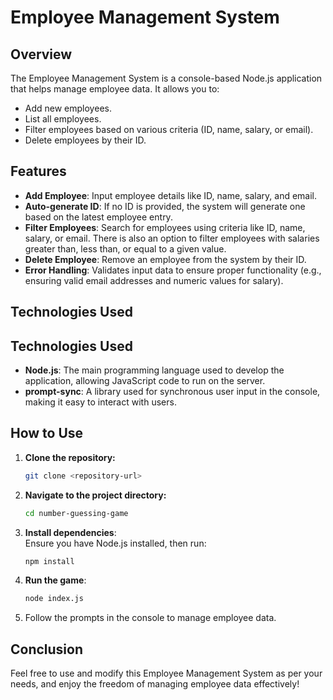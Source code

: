 # Employee Management System

## Overview

The Employee Management System is a console-based Node.js application that helps manage employee data. It allows you to:

- Add new employees.
- List all employees.
- Filter employees based on various criteria (ID, name, salary, or email).
- Delete employees by their ID.

## Features

- **Add Employee**: Input employee details like ID, name, salary, and email.
- **Auto-generate ID**: If no ID is provided, the system will generate one based on the latest employee entry.
- **Filter Employees**: Search for employees using criteria like ID, name, salary, or email. There is also an option to filter employees with salaries greater than, less than, or equal to a given value.
- **Delete Employee**: Remove an employee from the system by their ID.
- **Error Handling**: Validates input data to ensure proper functionality (e.g., ensuring valid email addresses and numeric values for salary).

## Technologies Used

## Technologies Used

- **Node.js**: The main programming language used to develop the application, allowing JavaScript code to run on the server.
- **prompt-sync**: A library used for synchronous user input in the console, making it easy to interact with users.

## How to Use

1. **Clone the repository:**
   ```bash
   git clone <repository-url>
   ```
2. **Navigate to the project directory:**
   ```bash
   cd number-guessing-game
   ```
3. **Install dependencies**:  
   Ensure you have Node.js installed, then run:

   ```bash
   npm install
   ```

4. **Run the game**:

   ```bash
   node index.js
   ```

5. Follow the prompts in the console to manage employee data.

## Conclusion

Feel free to use and modify this Employee Management System as per your needs, and enjoy the freedom of managing employee data effectively!
